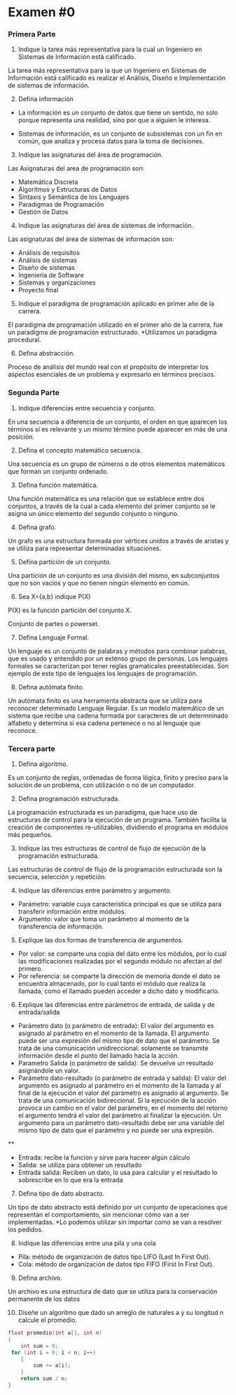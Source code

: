 # Examen #0 

### Primera Parte

1. Indique la tarea más representativa para la cual un Ingeniero en Sistemas de Información está calificado.

La tarea más representativa para la que un Ingeniero en Sistemas de Información está calificado es realizar el Análisis, Diseño e Implementación de sistemas de información. 

2. Defina información

* La información es un conjunto de datos que tiene un sentido, no solo porque representa  una realidad, sino por que a alguien le interesa. 

* Sistemas de información, es un conjunto de subsistemas con un fin en común, que analiza y procesa datos para la toma de decisiones.

3. Indique las asignaturas del área de programación.
 
Las Asignaturas del area de programación son:

- Matemática Discreta
- Algoritmos y Estructuras de Datos   
- Sintaxis y Semántica de los Lenguajes 
- Paradigmas de Programación 
- Gestión de Datos

4. Indique las asignaturas del área de sistemas de información.

Las asignaturas del área de sistemas de información son:   

- Análisis de requisitos
- Análisis de sistemas
- Diseño de sistemas
- Ingeniería de Software
- Sistemas y organizaciones
- Proyecto final

5. Indique el paradigma de programación aplicado en primer año de la carrera.

El paradigma de programación utilizado en el primer año de la carrera, fue un paradigma de programación estructurado.
*Utilizamos un paradigma procedural.

6. Defina abstracción.

Proceso de análisis del mundo real con el propósito de interpretar los aspectos esenciales de un problema y expresarlo en términos precisos.

### Segunda Parte

1. Indique diferencias entre secuencia y conjunto.

En una secuencia a diferencia de un conjunto, el orden en que aparecen los términos sí es relevante y un mismo término puede aparecer en más de una posición. 

2. Defina el concepto matemático secuencia.

Una secuencia es un grupo de números o de otros elementos matemáticos que forman un conjunto ordenado.

3. Defina función matemática.

Una función matemática es una relación que se establece entre dos conjuntos, a través de la cual a cada elemento del primer conjunto se le asigna un único elemento del segundo conjunto o ninguno.

4. Defina grafo.

Un grafo es una estructura formada por vértices unidos a través de aristas y se utiliza para representar determinadas situaciones. 



5. Defina partición de un conjunto.

Una partición de un conjunto es una división del mismo, en subconjuntos que no son vacíos y que no tienen ningún elemento en común.

6. Sea X={a,b} indique P(X)

P(X) es la función partición del conjunto X.

Conjunto de partes o powerset. 

7. Defina Lenguaje Formal.

Un lenguaje es un conjunto de palabras y métodos para combinar palabras, que es usado y entendido por un extenso grupo de personas. 
Los lenguajes formales se caracterizan por tener reglas gramaticales preestablecidas. Son ejemplo de este tipo de lenguajes los lenguajes de programación.

8. Defina autómata finito.

Un autómata finito es una herramienta abstracta que se utiliza para reconocer determinado Lenguaje Regular. 
Es un modelo matemático de un sistema que recibe una cadena formada por caracteres de un determninado alfabeto y determina si esa cadena pertenece o no al lenguaje que reconoce.

### Tercera parte

1. Defina algoritmo.

Es un conjunto de reglas, ordenadas de forma lógica, finito y preciso para la
solución de un problema, con utilización o no de un computador.

2. Defina programación estructurada.

La programación estructurada es un paradigma, que hace uso de estructuras de control para la ejecución de un programa. También facilita la creación de componentes re-utilizables, dividiendo el programa en módulos más pequeños.

3. Indique las tres estructuras de control de flujo de ejecución de la programación estructurada.

Las estructuras de control de flujo de la programación estructurada son la secuencia, selección y repetición.


4. Indique las diferencias entre parámetro y argumento.

- Parámetro: variable cuya característica principal es que se utiliza para transferir información entre módulos.
- Argumento: valor que toma un parámetro al momento de la transferencia de información.

5. Explique las dos formas de transferencia de argumentos.

 - Por valor: se comparte una copia del dato entre los módulos, por lo cual las modificaciones realizadas por el segundo módulo no afectan al del primero.
 - Por referencia: se comparte la dirección de memoria donde el dato se encuentra almacenado, por lo cual tanto el módulo que realiza la llamada, como el llamado pueden acceder a dicho dato y modificarlo.

6. Explique las diferencias entre parámetros de entrada, de salida y de entrada/salida

- Parámetro dato (o parámetro de entrada):
El valor del argumento es asignado al parámetro en el momento de la llamada. El argumento
puede ser una expresión del mismo tipo de dato que el parámetro. Se trata de una comunicación unidireccional: solamente se transmite información desde el punto del llamado hacia la acción.
- Parametro Salida (o parámetro de salida):
Se devuelve un resultado asignándole un valor.
- Parámetro dato-resultado (o parámetro de entrada y salida):
El valor del argumento es asignado al parámetro en el momento de la llamada y al final de la ejecución el valor del parámetro es asignado al argumento. Se trata de una comunicación
bidireccional. Si la ejecución de la acción provoca un cambio en el valor del parámetro, en el momento del retorno el argumento tendrá el valor del parámetro al finalizar la ejecución.
Un argumento para un parámetro dato-resultado debe ser una variable del mismo tipo de dato
que el parámetro y no puede ser una expresión.

**
- Entrada: recibe la funcion y sirve para haceer algún cálculo
- Salida: se utiliza para obtener un resultado
- Entrada salida: Reciben un dato, lo usa para calcular y el resultado lo sobrescribe en lo que era la entrada

7. Defina tipo de dato abstracto.

Un tipo de dato abstracto está definido por un conjunto de operaciones que representan el comportamiento, sin mencionar cómo van a ser implementadas. *Lo podemos utilizar sin importar como se van a resolver los pedidos.

8. Indique las diferencias entre una pila y una cola

- Pila: método de organización de datos tipo LIFO (Last In First Out).
- Cola: método de organización de datos tipo FIFO (First In First Out).

9. Defina archivo.

Un archivo es una estructura de dato que se utiliza para la conservación permanente de los datos

10. Diseñe un algoritmo que dado un arreglo de naturales a y su longitud n calcule el promedio.

```c++
float promedio(int a[], int n)
{  
    int sum = 0;  
 for (int i = 0; i < n; i++)
    {  
        sum += a[i];  
    }
    return sum / n;  
}
